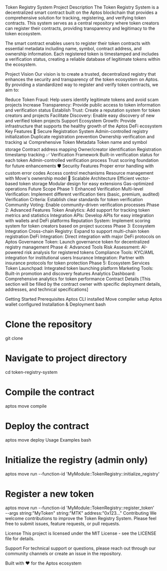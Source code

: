 Token Registry System
Project Description
The Token Registry System is a decentralized smart contract built on the Aptos blockchain that provides a comprehensive solution for tracking, registering, and verifying token contracts. This system serves as a central repository where token creators can register their contracts, providing transparency and legitimacy to the token ecosystem.

The smart contract enables users to register their token contracts with essential metadata including name, symbol, contract address, and ownership information. Each registered token is timestamped and includes a verification status, creating a reliable database of legitimate tokens within the ecosystem.

Project Vision
Our vision is to create a trusted, decentralized registry that enhances the security and transparency of the token ecosystem on Aptos. By providing a standardized way to register and verify token contracts, we aim to:

Reduce Token Fraud: Help users identify legitimate tokens and avoid scam projects
Increase Transparency: Provide public access to token information and verification status
Establish Trust: Create a reputation system for token creators and projects
Facilitate Discovery: Enable easy discovery of new and verified token projects
Support Ecosystem Growth: Provide infrastructure that supports the healthy growth of the Aptos DeFi ecosystem
Key Features
🔐 Secure Registration System
Admin-controlled registry initialization
Duplicate registration prevention
Ownership verification and tracking
📊 Comprehensive Token Metadata
Token name and symbol storage
Contract address mapping
Owner/creator identification
Registration timestamp tracking
✅ Verification Framework
Built-in verification status for each token
Admin-controlled verification process
Trust scoring foundation for future enhancements
🛡️ Security Features
Proper error handling with custom error codes
Access control mechanisms
Resource management with Move's ownership model
🚀 Scalable Architecture
Efficient vector-based token storage
Modular design for easy extensions
Gas-optimized operations
Future Scope
Phase 1: Enhanced Verification
Multi-level Verification: Implement different verification tiers (basic, premium, audited)
Verification Criteria: Establish clear standards for token verification
Community Voting: Enable community-driven verification processes
Phase 2: Advanced Features
Token Analytics: Add support for tracking token metrics and statistics
Integration APIs: Develop APIs for easy integration with wallets and DeFi platforms
Reputation System: Implement scoring system for token creators based on project success
Phase 3: Ecosystem Integration
Cross-chain Registry: Expand to support multi-chain token registration
DeFi Integration: Direct integration with major DeFi protocols on Aptos
Governance Token: Launch governance token for decentralized registry management
Phase 4: Advanced Tools
Risk Assessment: AI-powered risk analysis for registered tokens
Compliance Tools: KYC/AML integration for institutional users
Insurance Integration: Partner with insurance protocols for token protection
Phase 5: Ecosystem Services
Token Launchpad: Integrated token launching platform
Marketing Tools: Built-in promotion and discovery features
Analytics Dashboard: Comprehensive analytics for token performance
Contract Details
[This section will be filled by the contract owner with specific deployment details, addresses, and technical specifications]

Getting Started
Prerequisites
Aptos CLI installed
Move compiler setup
Aptos wallet configured
Installation & Deployment
bash
# Clone the repository
git clone <repository-url>

# Navigate to project directory
cd token-registry-system

# Compile the contract
aptos move compile

# Deploy the contract
aptos move deploy
Usage Examples
bash
# Initialize the registry (admin only)
aptos move run --function-id 'MyModule::TokenRegistry::initialize_registry'

# Register a new token
aptos move run --function-id 'MyModule::TokenRegistry::register_token' \
  --args string:"MyToken" string:"MTK" address:"0x123..."
Contributing
We welcome contributions to improve the Token Registry System. Please feel free to submit issues, feature requests, or pull requests.

License
This project is licensed under the MIT License - see the LICENSE file for details.

Support
For technical support or questions, please reach out through our community channels or create an issue in the repository.

Built with ❤️ for the Aptos ecosystem

